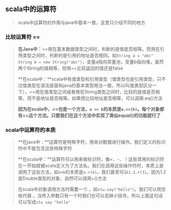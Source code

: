 ## scala中的运算符

> scala中运算符的作用与java中基本一致，这里只介绍不同的地方



### 比较运算符 ==

> **在Java中：**==用在基本数据类型之间时，判断的是值是否相等。而用在引用类型之间时，判断的是引用的地址是否相同。如`String a = "abc"`  `String b = new String("abc")`，变量a指向常量池，变量b指向堆，虽然两个String的值相等，但用==比较返回的值还是false
>
> **在scala中：**scala中有值类型和引用类型（值类型也是引用类型，只不过值类型在语法层面和java的基本类型用法一致，所以叫值类型区分一下），==用在值类型之间或者用在String类型之间时，比较的是值是否相等，而不是地址是否相等。如果想比较地址是否相等，可以调用.eq()方法
>
> **因为在scala中，==也是一个方法，`a == b`的本质是`a.==(b)`。每个对象都有==这个方法。只要我们在这个方法中实现了类似equal()的功能就行了**



### scala中运算符的本质

> **在java中：**运算符是特殊字符，用来对数据进行操作。我们定义的标识符中不能包含这些特殊字符
>
> **在scala中：**运算符可以用来做标识符，像+、-、！这些常用的标识符在一开始就被scala定义为了方法名。我们在调用这些操作符时，本质上是调用了这些方法，如`a+b`的本质是`a.+(b)`。我们甚至可以`1.2.+(3)`。因为1.2是Double类型的对象，自然可以调用+()方法
>
> 在scala中对象调用方法时需要一个.，如`stu.say("hello")`。我们可以用空格代替.，当传入参数只有一个时我们也可以去掉小括号。所以上面这句话可以写成`stu say "hello"`